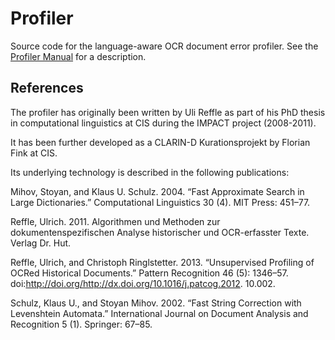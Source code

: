 # Profiler
Source code for the language-aware OCR document error profiler.
See the [Profiler Manual][profman] for a description.

[profman]: https://github.com/cisocrgroup/Resources/blob/master/manuals/profiler-manual.md

## References
The profiler has originally been written by Uli Reffle as part of his PhD thesis in computational linguistics at CIS during the IMPACT project (2008-2011). 

It has been further developed as a CLARIN-D Kurationsprojekt by Florian Fink at CIS.

Its underlying technology is described in the following publications:

Mihov, Stoyan, and Klaus U. Schulz. 2004. “Fast Approximate Search in
Large Dictionaries.” Computational Linguistics 30 (4). MIT Press:
451–77.

Reffle, Ulrich. 2011. Algorithmen und Methoden zur
dokumentenspezifischen Analyse historischer und OCR-erfasster
Texte. Verlag Dr. Hut.

Reffle, Ulrich, and Christoph Ringlstetter. 2013. “Unsupervised
Profiling of OCRed Historical Documents.” Pattern Recognition 46 (5):
1346–57. doi:http://doi.org/http://dx.doi.org/10.1016/j.patcog.2012.
10.002.

Schulz, Klaus U., and Stoyan Mihov. 2002. “Fast String Correction with
Levenshtein Automata.”  International Journal on Document Analysis and
Recognition 5 (1). Springer: 67–85.
